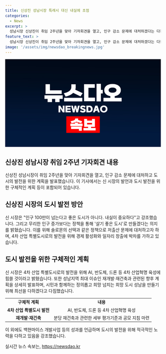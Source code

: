 ```yaml
---
title: 신상진 성남시장 특례시 대신 내실에 초점
categories:
  - News
excerpt: >
  성남시장 신상진이 취임 2주년을 맞아 기자회견을 열고, 인구 감소 문제에 대처하겠다는 다짐을 밝혀냈다. 신 시장은 인구가 중요한 게 아니라 내실이 중요하다며, 도시 발전을 위해 정책을 강조하고 분당 재개발·재건축 등의 향후 계획도 밝혔다. 또한, 저출생 문제 해결을 위해 솔로몬의 선택을 언급하며, 4차 산업혁명을 통한 경제 활성화와 일자리 창출을 강조했다. 미래 2년을 향한 적극적인 행정과 시민과의 소통을 다짐하며, 도시를 더 나은 곳으로 만들기 위해 노력할 것을 약속했다.
feature_text: >
  성남시장 신상진이 취임 2주년을 맞아 기자회견을 열고, 인구 감소 문제에 대처하겠다는 다짐을 밝혀냈다. 신 시장은 인구가 중요한 게 아니라 내실이 중요하다며, 도시 발전을 위해 정책을 강조하고 분당 재개발·재건축 등의 향후 계획도 밝혔다. 또한, 저출생 문제 해결을 위해 솔로몬의 선택을 언급하며, 4차 산업혁명을 통한 경제 활성화와 일자리 창출을 강조했다. 미래 2년을 향한 적극적인 행정과 시민과의 소통을 다짐하며, 도시를 더 나은 곳으로 만들기 위해 노력할 것을 약속했다.
image: '/assets/img/newsdao_breakingnews.jpg'
---
```


<p><img src="/assets/img/newsdao_breakingnews.jpg" alt="flaretime 속보" /></p>

<h2 data-ke-size="size26">신상진 성남시장 취임 2주년 기자회견 내용</h2>

<p data-ke-size="size16">신상진 성남시장이 취임 2주년을 맞아 기자회견을 열고, 인구 감소 문제에 대처하고 도시의 발전을 위한 계획을 발표했습니다. 이 기사에서는 신 시장의 발언과 도시 발전을 위한 구체적인 계획 등이 포함되어 있습니다.</p>

<h2 data-ke-size="size26">신상진 시장의 도시 발전 방안</h2>

<p data-ke-size="size16">신 시장은 "인구 100만이 넘는다고 좋은 도시가 아니다. 내실이 중요하다"고 강조했습니다. 그리고 무리한 인구 증가보다는 정책을 통해 '살기 좋은 도시'로 만들겠다는 의지를 밝혔습니다. 이를 위해 솔로몬의 선택과 같은 정책으로 저출산 문제에 대처하고자 하며, 4차 산업 특별도시로의 발전을 위해 경제 활성화와 일자리 창출에 박차를 가하고 있습니다.</p>

<h2 data-ke-size="size26">도시 발전을 위한 구체적인 계획</h2>

<p data-ke-size="size16">신 시장은 4차 산업 특별도시로의 발전을 위해 AI, 반도체, 드론 등 4차 산업혁명 육성에 힘쓸 것이라고 밝혔습니다. 또한 성남지역 최대 이슈인 재개발·재건축과 관련된 향후 계획을 상세히 발표하며, 시민과 함께하는 정의롭고 희망 넘치는 희망 도시 성남을 만들기 위해 최선을 다하겠다고 다짐했습니다.</p>

<table>
  <tr>
    <td style="text-align: center; height: 17px;"><b>구체적 계획</b></td>
    <td style="text-align: center; height: 17px;"><b>내용</b></td>
  </tr>
  <tr>
    <td style="text-align: center; height: 17px;"><b>4차 산업 특별도시 발전</b></td>
    <td style="text-align: center; height: 17px;">AI, 반도체, 드론 등 4차 산업혁명 육성</td>
  </tr>
  <tr>
    <td style="text-align: center; height: 17px;"><b>재개발·재건축</b></td>
    <td style="text-align: center; height: 17px;">분당 재건축과 관련한 세부 평가기준과 공모 지침 마련</td>
  </tr>
</table>

<p data-ke-size="size16">이 외에도 백현마이스 개발사업 등의 성과를 언급하며 도시의 발전을 위해 적극적인 노력을 다하고 있음을 강조했습니다.</p>
실시간 뉴스 속보는, <a href="https://newsdao.kr" rel="dofollow">https://newsdao.kr</a>


